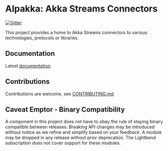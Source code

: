 Alpakka: Akka Streams Connectors
================================

[![Gitter](https://badges.gitter.im/Join%20Chat.svg)](https://gitter.im/akka/akka?utm_source=badge&utm_medium=badge&utm_campaign=pr-badge&utm_content=badge)

This project provides a home to Akka Streams connectors to various technologies, protocols or libraries.

Documentation
-------------

Latest [documentation](http://developer.lightbend.com/docs/alpakka/latest/).

Contributions
-------------

Contributions are welcome, see [CONTRIBUTING.md](https://github.com/akka/alpakka/blob/master/CONTRIBUTING.md)

Caveat Emptor - Binary Compatibility
------------------------------------

A component in this project does not have to obey the rule of staying binary compatible between releases. Breaking API changes may be introduced without notice as we refine and simplify based on your feedback. A module may be dropped in any release without prior deprecation. The Lightbend subscription does not cover support for these modules.
